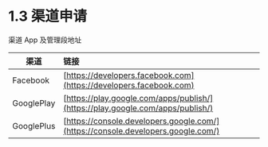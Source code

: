 # 1.3 渠道申请


渠道 App 及管理段地址

| 渠道 | 链接 |
| -- | :-- |
| Facebook | [https://developers.facebook.com](https://developers.facebook.com) |
| GooglePlay | [https://play.google.com/apps/publish/](https://play.google.com/apps/publish/) |
| GooglePlus | [https://console.developers.google.com/](https://console.developers.google.com/) | WeChat(微信) | [http://dev.wechat.com](http://dev.wechat.com) ]